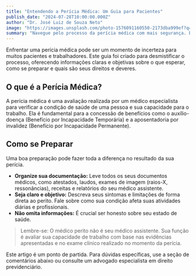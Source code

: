 ```yaml
---
title: "Entendendo a Perícia Médica: Um Guia para Pacientes"
publish_date: "2024-07-28T10:00:00.000Z"
author: "Dr. José Luiz de Souza Neto"
image: "https://images.unsplash.com/photo-1576091160550-2173dba999ef?q=80&w=2070&auto=format&fit=crop&ixlib=rb-4.0.3&ixid=M3wxMjA3fDB8MHxwaG90by1wYWdlfHx8fGVufDB8fHx8fA%3D%3D"
summary: "Navegue pelo processo da perícia médica com mais segurança. Este guia completo aborda seus direitos, deveres e o que esperar durante a avaliação."
---
```


Enfrentar uma perícia médica pode ser um momento de incerteza para muitos pacientes e trabalhadores. Este guia foi criado para desmistificar o processo, oferecendo informações claras e objetivas sobre o que esperar, como se preparar e quais são seus direitos e deveres.

## O que é a Perícia Médica?

A perícia médica é uma avaliação realizada por um médico especialista para verificar a condição de saúde de uma pessoa e sua capacidade para o trabalho. Ela é fundamental para a concessão de benefícios como o auxílio-doença (Benefício por Incapacidade Temporária) e a aposentadoria por invalidez (Benefício por Incapacidade Permanente).

## Como se Preparar

Uma boa preparação pode fazer toda a diferença no resultado da sua perícia.

- **Organize sua documentação:** Leve todos os seus documentos médicos, como atestados, laudos, exames de imagem (raios-X, ressonâncias), receitas e relatórios do seu médico assistente.
- **Seja claro e objetivo:** Descreva seus sintomas e limitações de forma direta ao perito. Fale sobre como sua condição afeta suas atividades diárias e profissionais.
- **Não omita informações:** É crucial ser honesto sobre seu estado de saúde.

> Lembre-se: O médico perito não é seu médico assistente. Sua função é avaliar sua capacidade de trabalho com base nas evidências apresentadas e no exame clínico realizado no momento da perícia.

Este artigo é um ponto de partida. Para dúvidas específicas, use a seção de comentários abaixo ou consulte um advogado especialista em direito previdenciário.
